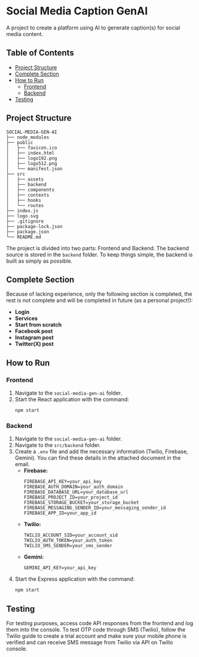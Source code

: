# Social Media Caption GenAI

A project to create a platform using AI to generate caption(s) for social media content.

## Table of Contents

- [Project Structure](#project-structure)
- [Complete Section](#complete-section)
- [How to Run](#how-to-run)
  - [Frontend](#frontend)
  - [Backend](#backend)
- [Testing](#testing)

## Project Structure

```
SOCIAL-MEDIA-GEN-AI
├── node_modules
├── public
│   ├── favicon.ico
│   ├── index.html
│   ├── logo192.png
│   ├── logo512.png
│   └── manifest.json
├── src
│   ├── assets
│   ├── backend
│   ├── components
│   ├── contexts
│   ├── hooks
│   └── routes
├── index.js
├── logo.svg
├── .gitignore
├── package-lock.json
├── package.json
└── README.md
```

The project is divided into two parts: Frontend and Backend. The backend source is stored in the `backend` folder. To keep things simple, the backend is built as simply as possible.

## Complete Section

Because of lacking experience, only the following section is completed, the rest is not complete and will be completed in future (as a personal project!):

- **Login**
- **Services**
- **Start from scratch**
- **Facebook post**
- **Instagram post**
- **Twitter(X) post**

## How to Run

### Frontend

1. Navigate to the `social-media-gen-ai` folder.
2. Start the React application with the command:
   ```sh
   npm start
   ```

### Backend

1. Navigate to the `social-media-gen-ai` folder.
2. Navigate to the `src/backend` folder.
3. Create a `.env` file and add the necessary information (Twilio, Firebase, Gemini). You can find these details in the attached document in the email.
   - **Firebase:**
     ```env
     FIREBASE_API_KEY=your_api_key
     FIREBASE_AUTH_DOMAIN=your_auth_domain
     FIREBASE_DATABASE_URL=your_database_url
     FIREBASE_PROJECT_ID=your_project_id
     FIREBASE_STORAGE_BUCKET=your_storage_bucket
     FIREBASE_MESSAGING_SENDER_ID=your_messaging_sender_id
     FIREBASE_APP_ID=your_app_id
     ```
   - **Twilio:**
     ```env
     TWILIO_ACCOUNT_SID=your_account_sid
     TWILIO_AUTH_TOKEN=your_auth_token
     TWILIO_SMS_SENDER=your_sms_sender
     ```
   - **Gemini:**
     ```env
     GEMINI_API_KEY=your_api_key
     ```
4. Start the Express application with the command:
   ```sh
   npm start
   ```

## Testing

For testing purposes, access code API responses from the frontend and log them into the console. To test OTP code through SMS (Twilio), follow the Twilio guide to create a trial account and make sure your mobile phone is verified and can receive SMS message from Twilio via API on Twilio console.
